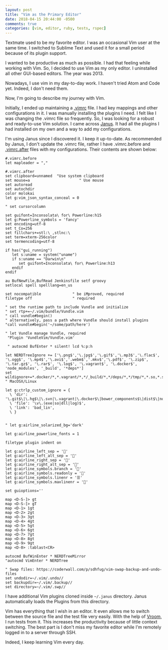 ```yaml
---
layout: post
title: "Vim as the Primary Editor"
date: 2018-04-15 20:44:00 -0500
comments: true
categories: [vim, editor, ruby, tests, rspec]
---
```


Textmate used to be my favorite editor. I was an occasional Vim user at the same time. I switched to Sublime Text and used it for a small period because of its plugin support.

 I wanted to be productive as much as possible. I had that feeling while working with Vim. So, I decided to use Vim as my only editor. I uninstalled all other GUI-based editors. The year was 2013.

Nowadays, I use vim in my day-to-day work. I haven't tried Atom and Code yet. Indeed, I don't need them.

Now, I'm going to describe my journey with Vim.

Initially, I ended up maintaining a [.vimrc](https://github.com/ashishbista/vimi/blob/master/vimrc) file. I had key mappings and other configurations in it. I was manually installing the plugins I need. I felt like I was changing the .vimrc file so frequently. So, I was looking for a robust and ready-to-use Vim solution. I came across [Janus](https://github.com/carlhuda/janus). It had all the plugins I had installed on my own and a way to add my configurations.

I'm using Janus since I discovered it. I keep it up-to-date. As recommended  by Janus, I don't update the .vimrc file, rather I have .vimrc.before and [.vimrc.after](https://gist.github.com/ashishbista/a45f80c9161b3e8cb13223056bc6c670) files with my configurations. Their contents are shown below:

```
#.vimrc.before
let mapleader = ","
```

```
#.vimrc.after
set clipboard=unnamed  "Use system clipboard
set mouse=a                      " Use mouse
set autoread
set autochdir
color molokai
let g:vim_json_syntax_conceal = 0

" set cursorcolumn

set guifont=Inconsolata\ for\ Powerline:h15
let g:Powerline_symbols = 'fancy'
set encoding=utf-8
set t_Co=256
set fillchars+=stl:\ ,stlnc:\
set term=xterm-256color
set termencoding=utf-8

if has("gui_running")
   let s:uname = system("uname")
   if s:uname == "Darwin\n"
      set guifont=Inconsolata\ for\ Powerline:h13
   endif
endif

au BufNewFile,BufRead Jenkinsfile setf groovy
setlocal spell spelllang=en_us

set nocompatible              " be iMproved, required
filetype off                  " required

" set the runtime path to include Vundle and initialize
" set rtp+=~/.vim/bundle/Vundle.vim
" call vundle#begin()
" alternatively, pass a path where Vundle should install plugins
"call vundle#begin('~/some/path/here')

" let Vundle manage Vundle, required
 "Plugin 'VundleVim/Vundle.vim'

 " autocmd BufEnter * silent! lcd %:p:h

let NERDTreeIgnore += ['\.png$','\.jpg$','\.gif$','\.mp3$','\.flac$', '\.ogg$', '\.mp4$','\.avi$','.webm$','.mkv$','\.pdf$', '\.zip$', '\.tar.gz$', '\.rar$', '\.log$', '\.vagrant$', '\.docker$', 'node_modules', '_build', '*deps*']
set wildignore+=*.docker/*,*.vagrant/*,*/_build/*,*/deps/*,*/tmp/*,*.so,*.swp,*.zip     " MacOSX/Linux

let g:ctrlp_custom_ignore = {
  \ 'dir': '\.git$\|\.hg$\|\.svn|\.vagrant|\.docker$\|bower_components$\|dist$\|node_modules$\|project_files$\|_build$',
  \ 'file': '\v\.(exe|so|dll|log)$',
  \ 'link': 'bad_lin',
  \ }


" let g:airline_solarized_bg='dark'

let g:airline_powerline_fonts = 1

filetype plugin indent on

let g:airline_left_sep = ''
let g:airline_left_alt_sep = ''
let g:airline_right_sep = ''
let g:airline_right_alt_sep = ''
let g:airline_symbols.branch = ''
let g:airline_symbols.readonly = ''
let g:airline_symbols.linenr = '☰'
let g:airline_symbols.maxlinenr = ''

set guioptions=''

map <D-S-]> gt
map <D-S-[> gT
map <D-1> 1gt
map <D-2> 2gt
map <D-3> 3gt
map <D-4> 4gt
map <D-5> 5gt
map <D-6> 6gt
map <D-7> 7gt
map <D-8> 8gt
map <D-9> 9gt
map <D-0> :tablast<CR>

autocmd BufWinEnter * NERDTreeMirror
"autocmd VimEnter * NERDTree

" Swap files: https://coderwall.com/p/sdhfug/vim-swap-backup-and-undo-files
set undodir=~/.vim/.undo//
set backupdir=~/.vim/.backup//
set directory=~/.vim/.swp//
```

I have additional Vim plugins cloned inside `~/.janus` directory. Janus automatically loads the Plugins from this directory.

Vim has everything that I wish in an editor. It even allows me to switch between the source file and the test file very easily. With the help of [Vroom](https://github.com/skalnik/vim-vroom), I run tests from it. This increases the productivity because of little context switching. The best part is I don't miss my favorite editor while I'm remotely logged in to a server through SSH.

Indeed, I keep learning Vim every day.







